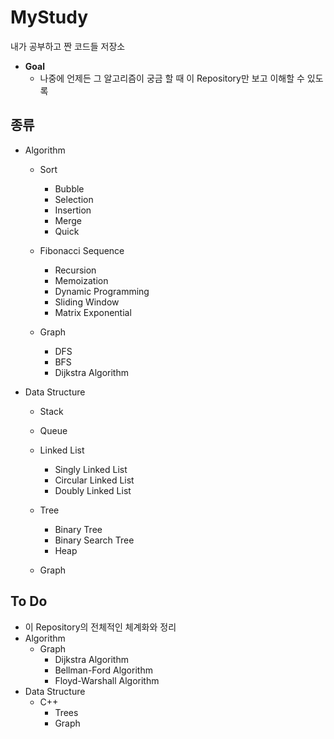 # MyStudy
내가 공부하고 짠 코드들 저장소
  
* **Goal**
  * 나중에 언제든 그 알고리즘이 궁금 할 때 이 Repository만 보고 이해할 수 있도록

## 종류
* Algorithm
  * Sort
    * Bubble
    * Selection
    * Insertion
    * Merge
    * Quick

  * Fibonacci Sequence
    * Recursion
    * Memoization
    * Dynamic Programming
    * Sliding Window
    * Matrix Exponential
    
  * Graph
    * DFS
    * BFS
    * Dijkstra Algorithm

* Data Structure
  * Stack
  
  * Queue
  
  * Linked List
    * Singly Linked List
    * Circular Linked List
    * Doubly Linked List
    
  * Tree
    * Binary Tree
    * Binary Search Tree
    * Heap
    
  * Graph
    
## To Do
* 이 Repository의 전체적인 체계화와 정리
* Algorithm
  * Graph
      * Dijkstra Algorithm
      * Bellman-Ford Algorithm
      * Floyd-Warshall Algorithm
* Data Structure
  * C++
    * Trees
    * Graph
